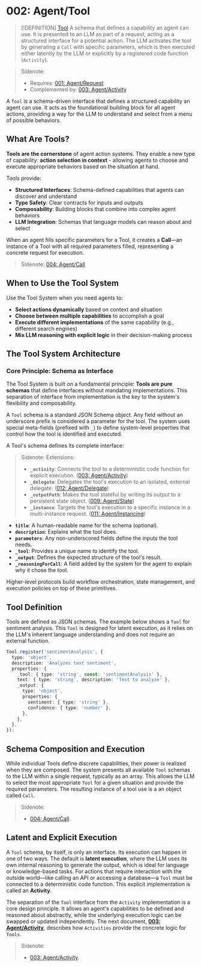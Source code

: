 # 002: Agent/Tool

> [!DEFINITION] [Tool](./000_glossary.md)
> A schema that defines a capability an agent can use. It is presented to an LLM as part of a request, acting as a structured interface for a potential action. The LLM activates the tool by generating a `Call` with specific parameters, which is then executed either latently by the LLM or explicitly by a registered code function (`Activity`).

> Sidenote:
>
> - Requires: [001: Agent/Request](./001_agent_request.md)
> - Complemented by: [003: Agent/Activity](./003_agent_activity.md)

A `Tool` is a schema-driven interface that defines a structured capability an agent can use. It acts as the foundational building block for all agent actions, providing a way for the LLM to understand and select from a menu of possible behaviors.

## What Are Tools?

**Tools are the cornerstone** of agent action systems. They enable a new type of capability: **action selection in context** - allowing agents to choose and execute appropriate behaviors based on the situation at hand.

Tools provide:

- **Structured Interfaces**: Schema-defined capabilities that agents can discover and understand
- **Type Safety**: Clear contracts for inputs and outputs
- **Composability**: Building blocks that combine into complex agent behaviors
- **LLM Integration**: Schemas that language models can reason about and select

When an agent fills specific parameters for a Tool, it creates a **Call**—an instance of a Tool with all required parameters filled, representing a concrete request for execution.

> Sidenote: [004: Agent/Call](./004_agent_call.md)

## When to Use the Tool System

Use the Tool System when you need agents to:

- **Select actions dynamically** based on context and situation
- **Choose between multiple capabilities** to accomplish a goal
- **Execute different implementations** of the same capability (e.g., different search engines)
- **Mix LLM reasoning with explicit logic** in their decision-making process

## The Tool System Architecture

### Core Principle: Schema as Interface

The Tool System is built on a fundamental principle: **Tools are pure schemas** that define interfaces without mandating implementations. This separation of interface from implementation is the key to the system's flexibility and composability.

A `Tool` schema is a standard JSON Schema object. Any field without an underscore prefix is considered a parameter for the tool. The system uses special meta-fields (prefixed with `_`) to define system-level properties that control how the tool is identified and executed.

A Tool's schema defines its complete interface:

> Sidenote:
> Extensions:
>
> - **`_activity`**: Connects the tool to a deterministic code function for explicit execution. ([003: Agent/Activity](./003_agent_activity.md))
> - **`_delegate`**: Delegates the tool's execution to an isolated, external delegate. ([012: Agent/Delegate](./012_agent_delegate.md))
> - **`_outputPath`**: Makes the tool stateful by writing its output to a persistent state object. ([009: Agent/State](./009_agent_state.md))
> - **`_instance`**: Targets the tool's execution to a specific instance in a multi-instance request. ([011: Agent/Instancing](./011_agent_instancing.md))

- **`title`**: A human-readable name for the schema (optional).
- **`description`**: Explains what the tool does.
- **`parameters`**: Any non-underscored fields define the inputs the tool needs.
- **`_tool`**: Provides a unique name to identify the tool.
- **`_output`**: Defines the expected structure of the tool's result.
- **`_reasoningForCall`**: A field added by the system for the agent to explain why it chose the tool.

Higher-level protocols build workflow orchestration, state management, and execution policies on top of these primitives.

## Tool Definition

Tools are defined as JSON schemas. The example below shows a `Tool` for sentiment analysis. This `Tool` is designed for latent execution, as it relies on the LLM's inherent language understanding and does not require an external function.

```typescript
Tool.register('sentimentAnalysis', {
  type: 'object',
  description: 'Analyzes text sentiment',
  properties: {
    _tool: { type: 'string', const: 'sentimentAnalysis' },
    text: { type: 'string', description: 'Text to analyze' },
    _output: {
      type: 'object',
      properties: {
        sentiment: { type: 'string' },
        confidence: { type: 'number' },
      },
    },
  },
});
```

## Schema Composition and Execution

While individual Tools define discrete capabilities, their power is realized when they are composed. The system presents all available `Tool` schemas to the LLM within a single request, typically as an array. This allows the LLM to select the most appropriate `Tool` for a given situation and provide the required parameters. The resulting instance of a tool use is a an object called `Call`.

> Sidenote:
>
> - [004: Agent/Call](./004_agent_call.md).

## Latent and Explicit Execution

A `Tool` schema, by itself, is only an interface. Its execution can happen in one of two ways. The default is **latent execution**, where the LLM uses its own internal reasoning to generate the output, which is ideal for language or knowledge-based tasks. For actions that require interaction with the outside world—like calling an API or accessing a database—a `Tool` must be connected to a deterministic code function. This explicit implementation is called an **Activity**.

The separation of the `Tool` interface from the `Activity` implementation is a core design principle. It allows an agent's capabilities to be defined and reasoned about abstractly, while the underlying execution logic can be swapped or updated independently. The next document, **[003: Agent/Activity](./003_agent_activity.md)**, describes how `Activities` provide the concrete logic for `Tools`.

> Sidenote:
>
> - [003: Agent/Activity](./003_agent_activity.md).
